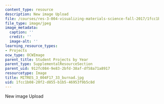 ```yaml
---
content_type: resource
description: New image Upload
file: /courses/res-3-004-visualizing-materials-science-fall-2017/1fcc1b0820f2d855b1b546953f9b5c8d_MITRES_3_004F17_33_burnad.jpg
file_type: image/jpeg
image_metadata:
  caption: ''
  credit: ''
  image-alt: ''
learning_resource_types:
- Projects
ocw_type: OCWImage
parent_title: Student Projects by Year
parent_type: SupplementalResourceSection
parent_uid: 912fc084-9e83-2bfd-38af-df58a71a8917
resourcetype: Image
title: MITRES_3_004F17_33_burnad.jpg
uid: 1fcc1b08-20f2-d855-b1b5-46953f9b5c8d
---
```

New image Upload

